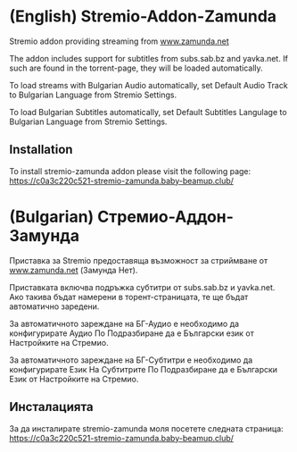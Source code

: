 # (English) Stremio-Addon-Zamunda

Stremio addon providing streaming from www.zamunda.net

The addon includes support for subtitles from subs.sab.bz and yavka.net. If such are found in the torrent-page, they will be loaded automatically.

To load streams with Bulgarian Audio automatically, set Default Audio Track to Bulgarian Language from Stremio Settings.

To load Bulgarian Subtitles automatically, set Default Subtitles Langulage to Bulgarian Language from Stremio Settings.

## Installation

To install stremio-zamunda addon please visit the following page:
https://c0a3c220c521-stremio-zamunda.baby-beamup.club/

# (Bulgarian) Стремио-Аддон-Замунда

Приставка за Stremio предоставяща възможност за стриймване от www.zamunda.net (Замунда Нет).

Приставката включва подръжка субтитри от subs.sab.bz и yavka.net. Ако такива бъдат намерени в торент-страницата, те ще бъдат автоматично заредени.

За автоматичното зареждане на БГ-Аудио е необходимо да конфигурирате Аудио По Подразбиране да е Български език от Настройките на Стремио.

За автоматичното зареждане на БГ-Субтитри е необходимо да конфигурирате Език На Субтитрите По Подразбиране да е Български Език от Настройките на Стремио.

## Инсталацията

За да инсталирате stremio-zamunda моля посетете следната страница:
https://c0a3c220c521-stremio-zamunda.baby-beamup.club/
